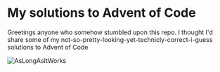 # My solutions to Advent of Code

Greetings anyone who somehow stumbled upon this repo.
I thought I'd share some of my not-so-pretty-looking-yet-technicly-correct-i-guess solutions to Advent of Code

![AsLongAsItWorks](https://i.kym-cdn.com/photos/images/original/001/075/794/3e1.png)
